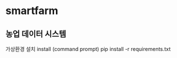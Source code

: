 # smartfarm
농업 데이터 시스템
---------------------
가상환경 설치
install
(command prompt)
pip install -r requirements.txt
